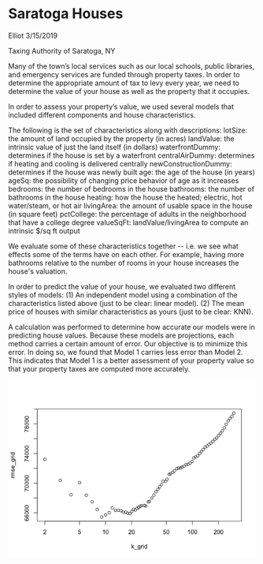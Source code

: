 Saratoga Houses
================
Elliot
3/15/2019

Taxing Authority of Saratoga, NY

Many of the town’s local services such as our local schools, public libraries, and emergency services are funded through property taxes. In order to determine the appropriate amount of tax to levy every year, we need to determine the value of your house as well as the property that it occupies.

In order to assess your property’s value, we used several models that included different components and house characteristics.

The following is the set of characteristics along with descriptions:
	lotSize: the amount of land occupied by the property (in acres)
	landValue: the intrinsic value of just the land itself (in dollars)
	waterfrontDummy: determines if the house is set by a waterfront
	centralAirDummy: determines if heating and cooling is delivered centrally
	newConstructionDummy: determines if the house was newly built
	age: the age of the house (in years)
	ageSq: the possibility of changing price behavior of age as it increases
	bedrooms: the number of bedrooms in the house
	bathrooms: the number of bathrooms in the house
	heating: how the house the heated; electric, hot water/steam, or hot air
	livingArea: the amount of usable space in the house (in square feet)
	pctCollege: the percentage of adults in the neighborhood that have a college degree
	valueSqFt: landValue/livingArea to compute an intrinsic $/sq ft output

We evaluate some of these characteristics together -- i.e. we see what effects some of the terms have on each other. For example, having more bathrooms relative to the number of rooms in your house increases the house's valuation. 

In order to predict the value of your house, we evaluated two different styles of models:
(1)	An independent model using a combination of the characteristics listed above (just to be clear: linear model).
(2)	The mean price of houses with similar characteristics as yours (just to be clear: KNN). 

A calculation was performed to determine how accurate our models were in predicting house values. Because these models are projections, each method carries a certain amount of error. Our objective is to minimize this error. In doing so, we found that Model 1 carries less error than Model 2. This indicates that Model 1 is a better assessment of your property value so that your property taxes are computed more accurately.



![](Saratoga_files/figure-markdown_github/pressure-1.png)
